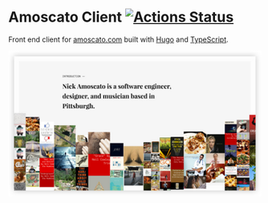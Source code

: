 # Amoscato Client [![Actions Status](https://github.com/namoscato/amoscato-client/workflows/Node%20CI/badge.svg)](https://github.com/namoscato/amoscato-client/actions)

Front end client for [amoscato.com](https://amoscato.com/) built with [Hugo](https://gohugo.io/) and [TypeScript](https://www.typescriptlang.org/).

<a href="https://amoscato.com"><img src="assets/preview.jpg" width="547"></a>
